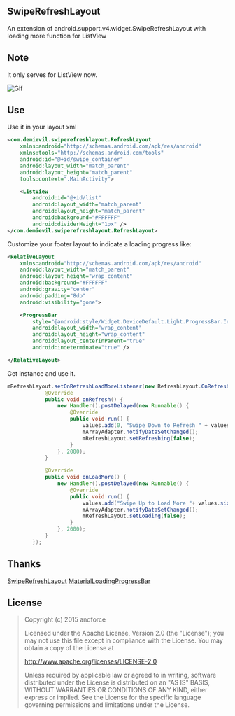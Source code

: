 ## SwipeRefreshLayout ##
An extension of android.support.v4.widget.SwipeRefreshLayout with loading more function for ListView

## Note ##
It only serves for ListView now.

![Gif](/demo.gif)

## Use ##
Use it in your layout xml
````xml
<com.demievil.swiperefreshlayout.RefreshLayout
    xmlns:android="http://schemas.android.com/apk/res/android"
    xmlns:tools="http://schemas.android.com/tools"
    android:id="@+id/swipe_container"
    android:layout_width="match_parent"
    android:layout_height="match_parent"
    tools:context=".MainActivity">

    <ListView
        android:id="@+id/list"
        android:layout_width="match_parent"
        android:layout_height="match_parent"
        android:background="#FFFFFF"
        android:dividerHeight="1px" />
</com.demievil.swiperefreshlayout.RefreshLayout>
````

Customize your footer layout to indicate a loading progress like:
````xml
<RelativeLayout 
    xmlns:android="http://schemas.android.com/apk/res/android"
    android:layout_width="match_parent"
    android:layout_height="wrap_content"
    android:background="#FFFFFF"
    android:gravity="center"
    android:padding="8dp"
    android:visibility="gone">

    <ProgressBar
        style="@android:style/Widget.DeviceDefault.Light.ProgressBar.Inverse"
        android:layout_width="wrap_content"
        android:layout_height="wrap_content"
        android:layout_centerInParent="true"
        android:indeterminate="true" />

</RelativeLayout>
````
Get instance and use it.
````java
mRefreshLayout.setOnRefreshLoadMoreListener(new RefreshLayout.OnRefreshLoadMoreListener() {
            @Override
            public void onRefresh() {
                new Handler().postDelayed(new Runnable() {
                    @Override
                    public void run() {
                        values.add(0, "Swipe Down to Refresh " + values.size());
                        mArrayAdapter.notifyDataSetChanged();
                        mRefreshLayout.setRefreshing(false);
                    }
                }, 2000);
            }

            @Override
            public void onLoadMore() {
                new Handler().postDelayed(new Runnable() {
                    @Override
                    public void run() {
                        values.add("Swipe Up to Load More "+ values.size());
                        mArrayAdapter.notifyDataSetChanged();
                        mRefreshLayout.setLoading(false);
                    }
                }, 2000);
            }
        });
````

## Thanks ##
[SwipeRefreshLayout](https://github.com/Demievil/SwipeRefreshLayout)
[MaterialLoadingProgressBar](https://github.com/lsjwzh/MaterialLoadingProgressBar)

## License ##
> Copyright (c) 2015 andforce
> 
> Licensed under the Apache License, Version 2.0 (the "License");
> you may not use this file except in compliance with the License.
> You may obtain a copy of the License at
> 
>    http://www.apache.org/licenses/LICENSE-2.0
> 
> Unless required by applicable law or agreed to in writing, software
> distributed under the License is distributed on an "AS IS" BASIS,
> WITHOUT WARRANTIES OR CONDITIONS OF ANY KIND, either express or implied.
> See the License for the specific language governing permissions and
> limitations under the License.

